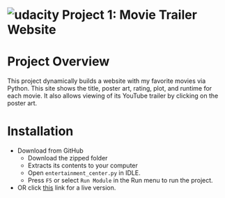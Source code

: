 [logo]: https://udacity.com/favicon.ico "Udacity"
![udacity][logo] Project 1: Movie Trailer Website
====================================

# Project Overview

This project dynamically builds a website with my favorite movies via Python. This site shows the title, poster art, rating, plot, and runtime for each movie. It also allows viewing of its YouTube trailer by clicking on the poster art.

# Installation
* Download from GitHub
   - Download the zipped folder
   - Extracts its contents to your computer
   - Open ```entertainment_center.py``` in IDLE.
   - Press ```F5``` or select ```Run Module``` in the Run menu to run the project.
* OR click [this](http://jslewis90.github.io/udacity-fsnd/p1/fresh_tomatoes.html) link for a live version.
